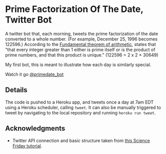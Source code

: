 # Prime Factorization Of The Date, Twitter Bot

A twitter bot that, each morning, tweets the prime factorization of the date converted to a whole number. (For example, December 25, 1996 becomes 122596.)
According to the [Fundamental theorem of arithmetic](https://en.wikipedia.org/wiki/Fundamental_theorem_of_arithmetic), states that "that every integer greater than 1 either is prime itself or is the product of prime numbers, and that this product is unique." (122596 = 2 x 2 × 30649)

My first bot, this is meant to illustrate how each day is similarly special.

Watch it go [@primedate_bot](https://twitter.com/primedate_bot)

## Details

The code is pushed to a Heroku app, and tweets once a day at 7am EDT using a Heroku scheduler, calling `tweet`. It can also be manually triggered to tweet by navigating to the local repository and running `heroku run tweet`.

## Acknowledgments

* Twitter API connection and basic structure taken from [this Science Friday tutorial](https://medium.com/science-friday-footnotes/how-to-make-a-twitter-bot-in-under-an-hour-259597558acf).
